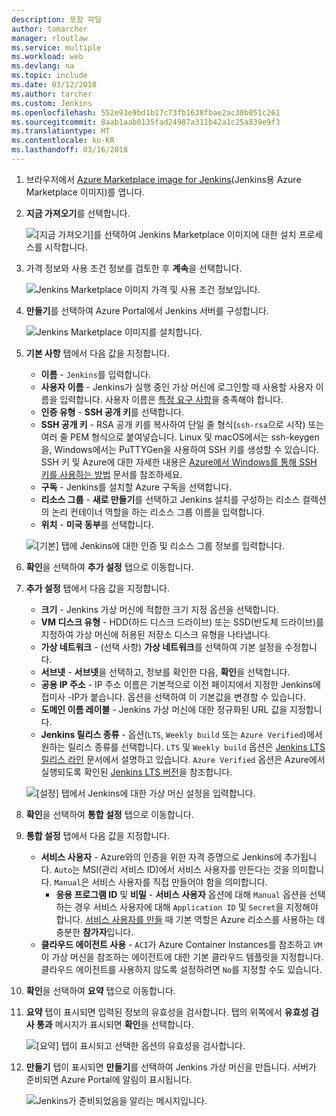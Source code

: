 ```yaml
---
description: 포함 파일
author: tomarcher
manager: rloutlaw
ms.service: multiple
ms.workload: web
ms.devlang: na
ms.topic: include
ms.date: 03/12/2018
ms.author: tarcher
ms.custom: Jenkins
ms.openlocfilehash: 552e93e9bd1b17c73fb1638fbae2ac30b051c261
ms.sourcegitcommit: 8aab1aab0135fad24987a311b42a1c25a839e9f3
ms.translationtype: HT
ms.contentlocale: ko-KR
ms.lasthandoff: 03/16/2018
---
```

1. 브라우저에서 [Azure Marketplace image for Jenkins](https://azuremarketplace.microsoft.com/marketplace/apps/azure-oss.jenkins?tab=Overview)(Jenkins용 Azure Marketplace 이미지)를 엽니다.

1. **지금 가져오기**를 선택합니다.

    ![[지금 가져오기]를 선택하여 Jenkins Marketplace 이미지에 대한 설치 프로세스를 시작합니다.](./media/jenkins-install-from-azure-marketplace-image/jenkins-install-get-it-now.png)

1. 가격 정보와 사용 조건 정보를 검토한 후 **계속**을 선택합니다.

    ![Jenkins Marketplace 이미지 가격 및 사용 조건 정보입니다.](./media/jenkins-install-from-azure-marketplace-image/jenkins-install-pricing-and-terms.png)

1. **만들기**를 선택하여 Azure Portal에서 Jenkins 서버를 구성합니다. 

    ![Jenkins Marketplace 이미지를 설치합니다.](./media/jenkins-install-from-azure-marketplace-image/jenkins-install-create.png)

1. **기본 사항** 탭에서 다음 값을 지정합니다.

    - **이름** - `Jenkins`를 입력합니다.
    - **사용자 이름** - Jenkins가 실행 중인 가상 머신에 로그인할 때 사용할 사용자 이름을 입력합니다. 사용자 이름은 [특정 요구 사항](/azure/virtual-machines/linux/faq#what-are-the-username-requirements-when-creating-a-vm)을 충족해야 합니다.
    - **인증 유형** - **SSH 공개 키**를 선택합니다.
    - **SSH 공개 키** - RSA 공개 키를 복사하여 단일 줄 형식(`ssh-rsa`으로 시작) 또는 여러 줄 PEM 형식으로 붙여넣습니다. Linux 및 macOS에서는 ssh-keygen을, Windows에서는 PuTTYGen을 사용하여 SSH 키를 생성할 수 있습니다. SSH 키 및 Azure에 대한 자세한 내용은 [Azure에서 Windows를 통해 SSH 키를 사용하는 방법](/azure/virtual-machines/linux/ssh-from-windows) 문서를 참조하세요.
    - **구독** - Jenkins를 설치할 Azure 구독을 선택합니다.
    - **리소스 그룹** - **새로 만들기**를 선택하고 Jenkins 설치를 구성하는 리소스 컬렉션의 논리 컨테이너 역할을 하는 리소스 그룹 이름을 입력합니다.
    - **위치** - **미국 동부**를 선택합니다.

    ![[기본] 탭에 Jenkins에 대한 인증 및 리소스 그룹 정보를 입력합니다.](./media/jenkins-install-from-azure-marketplace-image/jenkins-configure-basic.png)

1. **확인**을 선택하여 **추가 설정** 탭으로 이동합니다. 

1. **추가 설정** 탭에서 다음 값을 지정합니다.

    - **크기** - Jenkins 가상 머신에 적합한 크기 지정 옵션을 선택합니다.
    - **VM 디스크 유형** - HDD(하드 디스크 드라이브) 또는 SSD(반도체 드라이브)를 지정하여 가상 머신에 허용된 저장소 디스크 유형을 나타냅니다.
    - **가상 네트워크** - (선택 사항) **가상 네트워크**를 선택하여 기본 설정을 수정합니다.
    - **서브넷** - **서브넷**을 선택하고, 정보를 확인한 다음, **확인**을 선택합니다.
    - **공용 IP 주소** - IP 주소 이름은 기본적으로 이전 페이지에서 지정한 Jenkins에 접미사 -IP가 붙습니다. 옵션을 선택하여 이 기본값을 변경할 수 있습니다.
    - **도메인 이름 레이블** - Jenkins 가상 머신에 대한 정규화된 URL 값을 지정합니다.
    - **Jenkins 릴리스 종류** - 옵션(`LTS`, `Weekly build` 또는 `Azure Verified`)에서 원하는 릴리스 종류를 선택합니다. `LTS` 및 `Weekly build` 옵션은 [Jenkins LTS 릴리스 라인](https://jenkins.io/download/lts/) 문서에서 설명하고 있습니다. `Azure Verified` 옵션은 Azure에서 실행되도록 확인된 [Jenkins LTS 버전](https://jenkins.io/download/lts/)을 참조합니다. 

    ![[설정] 탭에서 Jenkins에 대한 가상 머신 설정을 입력합니다.](./media/jenkins-install-from-azure-marketplace-image/jenkins-configure-settings.png)

1. **확인**을 선택하여 **통합 설정** 탭으로 이동합니다.

1. **통합 설정** 탭에서 다음 값을 지정합니다.

    - **서비스 사용자** - Azure와의 인증을 위한 자격 증명으로 Jenkins에 추가됩니다. `Auto`는 MSI(관리 서비스 ID)에서 서비스 사용자를 만든다는 것을 의미합니다. `Manual`은 서비스 사용자를 직접 만들어야 함을 의미합니다. 
        - **응용 프로그램 ID** 및 **비밀** - **서비스 사용자** 옵션에 대해 `Manual` 옵션을 선택하는 경우 서비스 사용자에 대해 `Application ID` 및 `Secret`을 지정해야 합니다. [서비스 사용자를 만들](/cli/azure/create-an-azure-service-principal-azure-cli) 때 기본 역할은 Azure 리소스를 사용하는 데 충분한 **참가자**입니다.
    - **클라우드 에이전트 사용** - `ACI`가 Azure Container Instances를 참조하고 `VM`이 가상 머신을 참조하는 에이전트에 대한 기본 클라우드 템플릿을 지정합니다. 클라우드 에이전트를 사용하지 않도록 설정하려면 `No`를 지정할 수도 있습니다.

1. **확인**을 선택하여 **요약** 탭으로 이동합니다.

1. **요약** 탭이 표시되면 입력된 정보의 유효성을 검사합니다. 탭의 위쪽에서 **유효성 검사 통과** 메시지가 표시되면 **확인**을 선택합니다. 

    ![[요약] 탭이 표시되고 선택한 옵션의 유효성을 검사합니다.](./media/jenkins-install-from-azure-marketplace-image/jenkins-configure-summary.png)

1. **만들기** 탭이 표시되면 **만들기**를 선택하여 Jenkins 가상 머신을 만듭니다. 서버가 준비되면 Azure Portal에 알림이 표시됩니다.

    ![Jenkins가 준비되었음을 알리는 메시지입니다.](./media/jenkins-install-from-azure-marketplace-image/jenkins-install-notification.png)